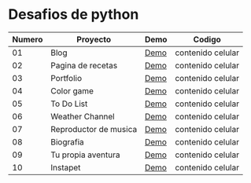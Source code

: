 # Desafios de python 

 Numero |Proyecto |Demo| Codigo
 ---- |---- |--| ------  
   01 |Blog |[Demo](https://vibrant-payne-863334.netlify.app/)| contenido celular 
   02 |Pagina de recetas|[Demo](https://vibrant-payne-863334.netlify.app/)| contenido celular 
   03 |Portfolio|[Demo](https://vibrant-payne-863334.netlify.app/)| contenido celular 
   04 |Color game|[Demo](https://vibrant-payne-863334.netlify.app/)| contenido celular 
   05 |To Do List|[Demo](https://vibrant-payne-863334.netlify.app/)| contenido celular 
   06 |Weather Channel|[Demo](https://vibrant-payne-863334.netlify.app/)| contenido celular 
   07 |Reproductor de musica|[Demo](https://vibrant-payne-863334.netlify.app/)| contenido celular
   08 |Biografia|[Demo](https://vibrant-payne-863334.netlify.app/)| contenido celular
   09 |Tu propia aventura|[Demo](https://vibrant-payne-863334.netlify.app/)| contenido celular
   10 |Instapet|[Demo](https://vibrant-payne-863334.netlify.app/)| contenido celular
